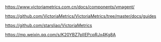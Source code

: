 https://www.victoriametrics.com.cn/docs/components/vmagent/


https://github.com/VictoriaMetrics/VictoriaMetrics/tree/master/docs/guides


https://github.com/starsliao/VictoriaMetrics


https://mp.weixin.qq.com/s/K20YBZ7pIIEPcpRJx4Kg8A
